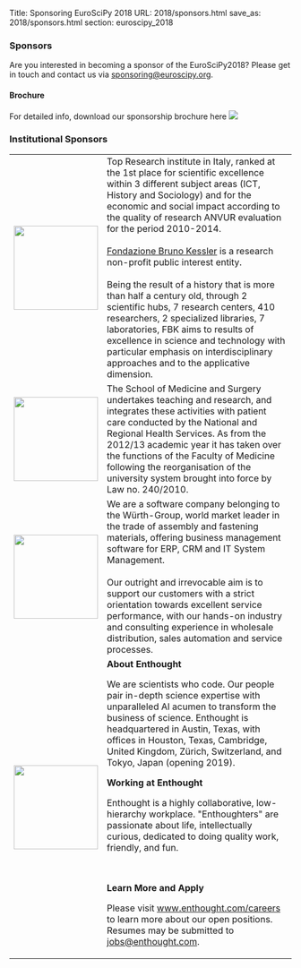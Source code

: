 Title: Sponsoring EuroSciPy 2018
URL: 2018/sponsors.html
save_as: 2018/sponsors.html
section: euroscipy_2018

### Sponsors
Are you interested in becoming a sponsor of the EuroSciPy2018? 
Please get in touch and contact us via <a href=mailto:sponsoring@euroscipy.org>sponsoring@euroscipy.org</a>.

#### Brochure
For detailed info, download our sponsorship brochure here <a href='../static/2018/euroscipy2018_sponsor.pdf'><img src='../static/2018/PDF-Download-Icon.png'></a>

### Institutional Sponsors

<table style="table-layout:fixed">

<tr>
  <td style="width:25%">
  <img src='../static/2018/fbklogo.png' width=150>
  </td>
  <td style="width:75%">
  Top Research institute in Italy, ranked at the 1st place for scientific excellence within 3 different subject areas (ICT, History and Sociology) and for the economic and social impact according to the quality of research ANVUR evaluation for the period 2010-2014.
<br><br>
<a href=www.fbk.eu target=_blank>Fondazione Bruno Kessler</a> is a research non-profit public interest entity.
<br><br>
Being the result of a history that is more than half a century old, through 2 scientific hubs, 7 research centers, 410 researchers, 2 specialized libraries, 7 laboratories, FBK aims to results of excellence in science and technology with particular emphasis on interdisciplinary approaches and to the applicative dimension.
  </td>
</tr>

<tr>
  <td style="width:25%">
  <img src='../static/2018/veronalogo.png' width=150>
  </td>
  <td style="width:75%">
  The School of Medicine and Surgery undertakes teaching and research, and integrates these activities with patient care conducted by the National and Regional Health Services. 
As from the 2012/13 academic year it has taken over the functions of the Faculty of Medicine following the reorganisation of the university system brought into force by Law no. 240/2010.
  </td>
</tr>

<tr>
  <td style="width:25%">
  <img src='../static/2018/wp.png' width=150>
  </td>
  <td style="width:75%">
  We are a software company belonging to the Würth-Group, world market leader in the trade of assembly and fastening materials, offering business management software for ERP, CRM and IT System Management.
<br><br>
Our outright and irrevocable aim is to support our customers with a strict orientation towards excellent service performance, with our hands-on industry and consulting experience in wholesale distribution, sales automation and service processes.  </td>
</tr>

<tr>
  <td style="width:25%">
  <img src='../static/2018/ent.png' width=150>
  </td>
  <td style="width:75%">
 <b>About Enthought</b><br>

We are scientists who code. Our people pair in-depth science expertise with unparalleled AI acumen to transform the business of science. Enthought is headquartered in Austin, Texas, with offices in Houston, Texas, Cambridge, United Kingdom, Zürich, Switzerland, and Tokyo, Japan (opening 2019).

 

<b>Working at Enthought</b><br>

Enthought is a highly collaborative, low-hierarchy workplace. "Enthoughters" are passionate about life, intellectually curious, dedicated to doing quality work, friendly, and fun.

 <br>

<b>Learn More and Apply</b><br>

Please visit <a href='www.enthought.com/careers'>www.enthought.com/careers</a> to learn more about our open positions. Resumes may be submitted to <a href='mailto:jobs@enthought.com'>jobs@enthought.com</a>.</td>
</tr>


</table>
 
